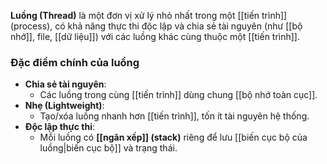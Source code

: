 **Luồng (Thread)** là một đơn vị xử lý nhỏ nhất trong một [[tiến trình]] (process), có khả năng thực thi độc lập và chia sẻ tài nguyên (như [[bộ nhớ]], file, [[dữ liệu]]) với các luồng khác cùng thuộc một [[tiến trình]].

### Đặc điểm chính của luồng
- **Chia sẻ tài nguyên**:
    - Các luồng trong cùng [[tiến trình]] dùng chung [[bộ nhớ toàn cục]].
- **Nhẹ (Lightweight)**:
    - Tạo/xóa luồng nhanh hơn [[tiến trình]], tốn ít tài nguyên hệ thống.
- **Độc lập thực thi**:
    - Mỗi luồng có **[[ngăn xếp]] (stack)** riêng để lưu [[biến cục bộ của luồng|biến cục bộ]] và trạng thái.
